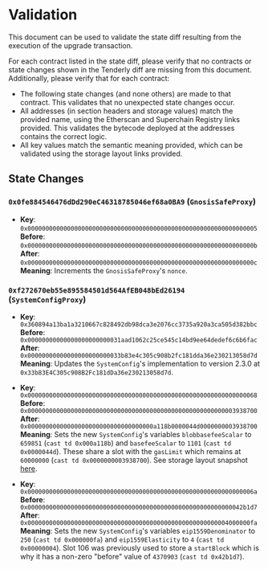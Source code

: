 # Validation

This document can be used to validate the state diff resulting from the execution of the upgrade
transaction.

For each contract listed in the state diff, please verify that no contracts or state changes shown in the Tenderly diff are missing from this document. Additionally, please verify that for each contract:

- The following state changes (and none others) are made to that contract. This validates that no unexpected state changes occur.
- All addresses (in section headers and storage values) match the provided name, using the Etherscan and Superchain Registry links provided. This validates the bytecode deployed at the addresses contains the correct logic.
- All key values match the semantic meaning provided, which can be validated using the storage layout links provided.

## State Changes

### `0x0fe884546476dDd290eC46318785046ef68a0BA9` (`GnosisSafeProxy`)

- **Key**: `0x0000000000000000000000000000000000000000000000000000000000000005`<br>
  **Before**: `0x000000000000000000000000000000000000000000000000000000000000000b`<br>
  **After**: `0x000000000000000000000000000000000000000000000000000000000000000c`<br>
  **Meaning**: Increments the `GnosisSafeProxy`'s `nonce`.

### `0xf272670eb55e895584501d564AfEB048bEd26194` (`SystemConfigProxy`)

- **Key**: `0x360894a13ba1a3210667c828492db98dca3e2076cc3735a920a3ca505d382bbc`<br>
  **Before**: `0x00000000000000000000000031aad1062c25ce545c14bd9ee64dedef6c6b6fac`<br>
  **After**:  `0x00000000000000000000000033b83e4c305c908b2fc181dda36e230213058d7d`<br>
  **Meaning**: Updates the `SystemConfig`'s implementation to version 2.3.0 at `0x33b83E4C305c908B2Fc181dDa36e230213058d7d`.

- **Key**: `0x0000000000000000000000000000000000000000000000000000000000000068`<br>
  **Before**: `0x0000000000000000000000000000000000000000000000000000000003938700`<br>
  **After**: `0x00000000000000000000000000000000000a118b0000044d0000000003938700`<br>
  **Meaning**: Sets the new `SystemConfig`'s variables `blobbasefeeScalar` to `659851` (`cast td 0x000a118b`) and `basefeeScalar` to `1101` (`cast td 0x0000044d`). These share a slot with the `gasLimit` which remains at `60000000` (`cast td 0x0000000003938700`). See storage layout snapshot [here](https://github.com/ethereum-optimism/optimism/blob/3c75cd94849b265ff9d2ed424f9d35be124b0b4e/packages/contracts-bedrock/snapshots/storageLayout/SystemConfig.json#L58-L78).

- **Key**: `0x000000000000000000000000000000000000000000000000000000000000006a`<br>
  **Before**: `0x000000000000000000000000000000000000000000000000000000000042b1d7`<br>
  **After**: `0x00000000000000000000000000000000000000000000000000000004000000fa`<br>
  **Meaning**: Sets the new `SystemConfig`'s variables `eip1559Denominator` to `250` (`cast td 0x000000fa`) and `eip1559Elasticity` to `4` (`cast td 0x00000004`). Slot 106 was previously used to store a `startBlock` which is why it has a non-zero "before" value of `4370903` (`cast td 0x42b1d7`).
